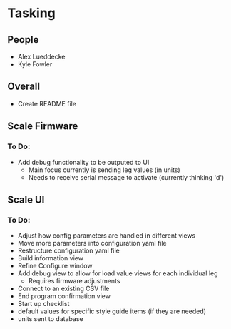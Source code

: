 # Tasking

## People
- Alex Lueddecke
- Kyle Fowler

## Overall
- Create README file

## Scale Firmware
### To Do:
- Add debug functionality to be outputed to UI
    - Main focus currently is sending leg values (in units)
    - Needs to receive serial message to activate (currently thinking 'd')


## Scale UI
### To Do:
- Adjust how config parameters are handled in different views
- Move more parameters into configuration yaml file
- Restructure configuration yaml file
- Build information view
- Refine Configure window
- Add debug view to allow for load value views for each individual leg
    - Requires firmware adjustments
- Connect to an existing CSV file
- End program confirmation view
- Start up checklist
- default values for specific style guide items (if they are needed)
- units sent to database



